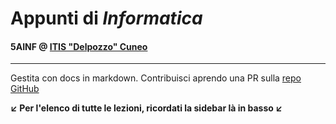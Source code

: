 # Appunti di _Informatica_

#### 5AINF @ [ITIS "Delpozzo" Cuneo](https://itiscuneo.gov.it)

---

Gestita con docs in markdown.
Contribuisci aprendo una PR sulla [repo GitHub](https://github.com/leonardoviada/notes_info/pulls)

**↙️ Per l'elenco di tutte le lezioni, ricordati la sidebar là in basso ↙️**
